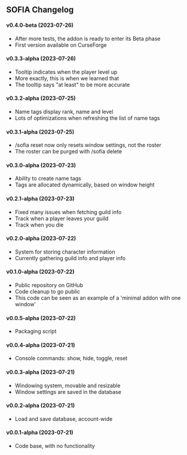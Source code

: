 ## SOFIA Changelog

#### v0.4.0-beta (2023-07-26)

- After more tests, the addon is ready to enter its Beta phase
- First version available on CurseForge

#### v0.3.3-alpha (2023-07-26)

- Tooltip indicates when the player level up
- More exactly, this is when we learned that
- The tooltip says "at least" to be more accurate

#### v0.3.2-alpha (2023-07-25)

- Name tags display rank, name and level
- Lots of optimizations when refreshing the list of name tags

#### v0.3.1-alpha (2023-07-25)

- /sofia reset now only resets window settings, not the roster
- The roster can be purged with /sofia delete

#### v0.3.0-alpha (2023-07-23)

- Ability to create name tags
- Tags are allocated dynamically, based on window height

#### v0.2.1-alpha (2023-07-23)

- Fixed many issues when fetching guild info
- Track when a player leaves your guild
- Track when you die

#### v0.2.0-alpha (2023-07-22)

- System for storing character information
- Currently gathering guild info and player info

#### v0.1.0-alpha (2023-07-22)

- Public repository on GitHub
- Code cleanup to go public
- This code can be seen as an example of a 'minimal addon with one window'

#### v0.0.5-alpha (2023-07-22)

- Packaging script

#### v0.0.4-alpha (2023-07-21)

- Console commands: show, hide, toggle, reset

#### v0.0.3-alpha (2023-07-21)

- Windowing system, movable and resizable
- Window settings are saved in the database

#### v0.0.2-alpha (2023-07-21)

- Load and save database, account-wide

#### v0.0.1-alpha (2023-07-21)

- Code base, with no functionality

